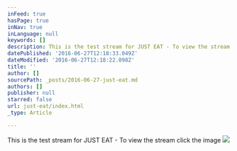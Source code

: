 ```yaml
---
inFeed: true
hasPage: true
inNav: true
inLanguage: null
keywords: []
description: This is the test stream for JUST EAT - To view the stream click the image
datePublished: '2016-06-27T12:18:33.049Z'
dateModified: '2016-06-27T12:18:22.098Z'
title: ''
author: []
sourcePath: _posts/2016-06-27-just-eat.md
authors: []
publisher: null
starred: false
url: just-eat/index.html
_type: Article

---
```

This is the test stream for JUST EAT - To view the stream click the image
![](https://the-grid-user-content.s3-us-west-2.amazonaws.com/7c01de81-ba4f-4e49-bd65-ba9054c7f7bb.jpg)